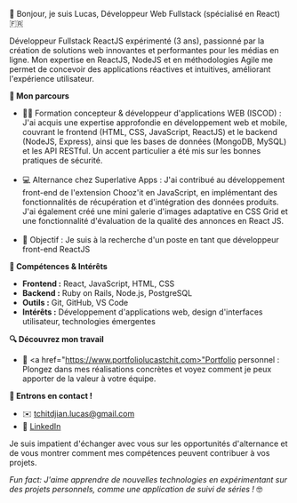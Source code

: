 👋 Bonjour, je suis Lucas, Développeur Web Fullstack (spécialisé en React) 🇫🇷

Développeur Fullstack ReactJS expérimenté (3 ans), passionné par la création de solutions web innovantes et performantes pour les médias en ligne. Mon expertise en ReactJS, NodeJS et en méthodologies Agile me permet de concevoir des applications réactives et intuitives, améliorant l'expérience utilisateur.

**🚀 Mon parcours**

* 👨‍💻 Formation concepteur & développeur d'applications WEB (ISCOD) : J'ai acquis une expertise approfondie en développement web et mobile, couvrant le frontend (HTML, CSS, JavaScript, ReactJS) et le backend (NodeJS, Express), ainsi que les bases de données (MongoDB, MySQL) et les API RESTful. Un accent particulier a été mis sur les bonnes pratiques de sécurité. <br></br>
* 💻 Alternance chez Superlative Apps : J'ai contribué au développement front-end de l'extension Chooz'it en JavaScript, en implémentant des fonctionnalités de récupération et d'intégration des données produits. J'ai également créé une mini galerie d'images adaptative en CSS Grid et une fonctionnalité d'évaluation de la qualité des annonces en React JS. <br></br>
* 🎯 Objectif : Je suis à la recherche d'un poste en tant que développeur front-end ReactJS
  
**🌱 Compétences & Intérêts**

* **Frontend :** React, JavaScript, HTML, CSS
* **Backend :** Ruby on Rails, Node.js, PostgreSQL
* **Outils :** Git, GitHub, VS Code
* **Intérêts :** Développement d'applications web, design d'interfaces utilisateur, technologies émergentes

**🔍 Découvrez mon travail**

* 💼 <a href="https://www.portfoliolucastchit.com>"Portfolio personnel</a> : Plongez dans mes réalisations concrètes et voyez comment je peux apporter de la valeur à votre équipe.

**🤝 Entrons en contact !**

* ✉️ tchitdjian.lucas@gmail.com
* 🔗 <a href="https://www.linkedin.com/in/lucas-tchitdjian">LinkedIn</a>

Je suis impatient d'échanger avec vous sur les opportunités d'alternance et de vous montrer comment mes compétences peuvent contribuer à vos projets.

*Fun fact: J'aime apprendre de nouvelles technologies en expérimentant sur des projets personnels, comme une application de suivi de séries !* 🤓
